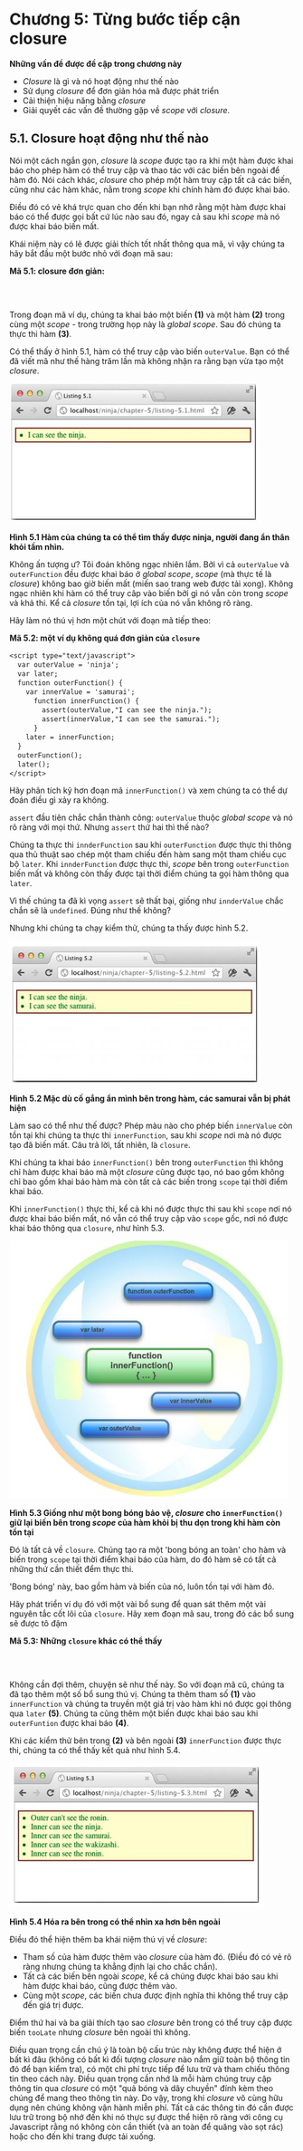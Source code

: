 # Chương 5: Từng bước tiếp cận closure
**Những vấn đề được đề cập trong chương này**
- *Closure* là gì và nó hoạt động như thế nào
- Sử dụng *closure* để đơn giản hóa mã được phát triển
- Cải thiện hiệu năng bằng *closure*
- Giải quyết các vấn đề thường gặp về *scope* với *closure*.
## 5.1. Closure hoạt động như thế nào
Nói một cách ngắn gọn, *closure* là *scope* được tạo ra khi một hàm được khai báo cho phép hàm có thể truy cập và thao tác với các biến bên ngoài để hàm đó. Nói cách khác, *closure* cho phép một hàm truy cập tất cả các biến, cũng như các hàm khác, nằm trong *scope* khi chính hàm đó được khai báo.

Điều đó có vẻ khá trực quan cho đến khi bạn nhớ rằng một hàm được khai báo có thể được gọi bất cứ lúc nào sau đó, ngay cả sau khi *scope* mà nó được khai báo biến mất.
      
Khái niệm này có lẽ được giải thích tốt nhất thông qua mã, vì vậy chúng ta hãy bắt đầu một bước nhỏ với đoạn mã sau:

**Mã 5.1: closure đơn giản:**  
<pre>
<script type="text/javascript">
  var outerValue = 'ninja';     // <b>(1)</b> định nghĩa một giá trị trong *global scope*
  
  function outerFunction() {
    assert(outerValue == "ninja","I can see the ninja.");     // <b>(2)</b> khai báo một hàm trong *global scope*
  }
  
  outerFunction();     // <b>(3)</b> thực thi hàm
</script>
</pre>

Trong đoạn mã ví dụ, chúng ta khai báo một biến **(1)** và một hàm **(2)** trong cùng một *scope* - trong trường họp này là *global scope*. Sau đó chúng ta thực thi hàm **(3)**.

Có thể thấy ở hình 5.1, hàm có thể truy cập vào biến `outerValue`. Bạn có thể đã viết mã như thế hàng trăm lần mà không nhận ra rằng bạn vừa tạo một *closure*.

![](images/figure_5.1.jpg)

**Hình 5.1 Hàm của chúng ta có thể tìm thấy được ninja, người đang ẩn thân khỏi tầm nhìn.**

Không ấn tượng ư? Tôi đoán không ngạc nhiên lắm. Bởi vì cả `outerValue` và `outerFunction` đều được khai báo ở *global scope*, *scope* (mà thực tế là *closure*) không bao giờ biến mất (miến sao trang web được tải xong). Không ngạc nhiên khi hàm có thể truy câp vào biến bởi gì nó vẫn còn trong *scope* và khả thi. Kể cả *closure* tồn tại, lợi ích của nó vẫn không rõ ràng.

Hãy làm nó thú vị hơn một chút với đoạn mã tiếp theo:

**Mã 5.2: một ví dụ không quá đơn giản của `closure`**
```
<script type="text/javascript">
  var outerValue = 'ninja';
  var later;      
  function outerFunction() {
    var innerValue = 'samurai';
      function innerFunction() {
        assert(outerValue,"I can see the ninja.");
        assert(innerValue,"I can see the samurai.");
      }
    later = innerFunction;
  }
  outerFunction();
  later();
</script>
```
Hãy phân tích kỹ hơn đoạn mã `innerFunction()` và xem chúng ta có thể dự đoán điều gì xảy ra không.

`assert` đầu tiên chắc chắn thành công: `outerValue` thuộc *global scope* và nó rõ ràng với mọi thứ. Nhưng `assert` thứ hai thì thế nào?

Chúng ta thực thi `innderFunction` sau khi `outerFunction` được thực thi thông qua thủ thuật sao chép một tham chiếu đến hàm sang một tham chiếu cục bộ `later`. Khi `innderFunction` được thực thi, *scope* bên trong `outerFunction` biến mất và không còn thấy được tại thời điểm chúng ta gọi hàm thông qua `later`.

Vì thế chúng ta đã kì vọng `assert` sẽ thất bại, giống như `innderValue` chắc chắn sẽ là `undefined`. Đúng như thế không?

Nhưng khi chúng ta chạy kiểm thử, chúng ta thấy được hình 5.2.

![](images/figure_5.2.jpg)

**Hình 5.2 Mặc dù cố gắng ẩn mình bên trong hàm, các samurai vẫn bị phát hiện**

Làm sao có thể như thế được? Phép màu nào cho phép biến `innerValue` còn tồn tại khi chúng ta thực thi `innerFunction`, sau khi *scope* nơi mà nó được tạo đã biến mất. Câu trả lời, tất nhiên, là `closure`.

Khi chúng ta khai báo `innerFunction()` bên trong `outerFunction` thì không chỉ hàm được khai báo mà một *closure* cũng được tạo, nó bao gồm không chỉ bao gồm khai báo hàm mà còn tất cả các biến trong `scope` tại thời điểm khai báo.

Khi `innerFunction()` thực thi, kể cả khi nó được thực thi sau khi `scope` nơi nó được khai báo biến mất, nó vẫn có thể truy cập vào `scope` gốc, nơi nó được khai báo thông qua `closure`, như hình 5.3.

![](images/figure_5.3.jpg)

**Hình 5.3 Giống như một bong bóng bảo vệ, *closure* cho `innerFunction()` giữ lại biến bên trong *scope* của hàm khỏi bị thu dọn trong khi hàm còn tồn tại**

Đó là tất cả về `closure`. Chúng tạo ra một 'bong bóng an toàn' cho hàm và biến trong `scope` tại thời điểm khai báo của hàm, do đó hàm sẽ có tất cả những thứ cần thiết đểm thực thi.

'Bong bóng' này, bao gồm hàm và biến của nó, luôn tồn tại với hàm đó.

Hãy phát triển ví dụ đó với một vài bổ sung để quan sát thêm một vài nguyên tắc cốt lõi của `closure`. Hãy xem đoạn mã sau, trong đó các bổ sung sẽ được tô đậm

**Mã 5.3: Những `closure` khác có thể thấy**
<pre>
<script type="text/javascript">
  var outerValue = 'ninja';
  var later;
  function outerFunction() {
    var innerValue = 'samurai';
    function innerFunction(<b>paramValue</b>) {     // <b>(1)</b> Thêm tham số vào hàm
      assert(outerValue,"Inner can see the ninja.");
      assert(innerValue,"Inner can see the samurai.");
      <b>assert(paramValue,"Inner can see the wakizashi.");</b>     // <b>(2)</b> Kiểm thử nếu chúng ta có thể thấy tham số
      <b>assert(tooLate,"Inner can see the ronin.");</b>     // Kiểm thử nếu <i>closure</i> bao gồm cả biến được khai báo sau khi hàm được hai báo.
    }
    later = innerFunction;
  }
  assert(!tooLate,"Outer can't see the ronin.");     // <b>(3)</b> Tìm kiếm giá trị trước khi được khai báo trong cùng <i>scope</i>
  <b>var tooLate = 'ronin';</b>     // <b>(4)</b> Khai báo một biến sau khi khai báo <code>innerFunction</code>
  outerFunction();
  later('<b>wakizashi</b>');     // <b>(5)</b> Gọi <code>innerFunction</code> để chạy các kiểm thử bên trong nó.
</script>
</pre>

Không cần đợi thêm, chuyện sẽ như thế này. So với đoạn mã cũ, chúng ta đã tạo thêm một số bổ sung thú vị. Chúng ta thêm tham số **(1)** vào `innerFunction` và chúng ta truyền một giá trị vào hàm khi nó được gọi thông qua `later` **(5)**. Chúng ta cũng thêm một biến được khai báo sau khi `outerFuntion` được khai báo **(4)**.

Khi các kiểm thử bên trong **(2)** và bên ngoài **(3)** `innerFunction` được thực thi, chúng ta có thể thấy kết quả như hình 5.4.

![](images/figure_5.4.jpg)

**Hình 5.4 Hóa ra bên trong có thể nhìn xa hơn bên ngoài**

Điều đó thể hiện thêm ba khái niệm thú vị về *closure*:

* Tham số của hàm được thêm vào *closure* của hàm đó. (Điều đó có vẻ rõ ràng nhưng chúng ta khẳng định lại cho chắc chắn).
* Tất cả các biến bên ngoài *scope*, kể cả chúng được khai báo sau khi hàm được khai báo, cũng được thêm vào.
* Cùng một *scope*, các biến chưa được định nghĩa thì không thể truy cập đến giá trị được.

Điểm thứ hai và ba giải thích tạo sao *closure* bên trong có thể truy cập được biến `tooLate` nhưng *closure* bên ngoài thì không.

Điều quan trọng cần chú ý là toàn bộ cấu trúc này không được thể hiện ở bất kì đâu (không có bất kì đối tượng *closure* nào nắm giữ toàn bộ thông tin đó để bạn kiểm tra), có một chi phí trực tiếp để lưu trữ và tham chiếu thông tin theo cách này. Điều quan trọng cần nhớ là mỗi hàm chúng truy cập thông tin qua *closure* có một "quả bóng và dây chuyền" đính kèm theo chúng để mang theo thông tin này. Do vậy, trong khi *closure* vô cùng hữu dụng nên chúng không vận hành miễn phí. Tất cả các thông tin đó cần được lưu trữ trong bộ nhớ đến khi nó thực sự được thể hiện rõ ràng với công cụ Javascript rằng nó không còn cần thiết (và an toàn để quăng vào sọt rác) hoặc cho đến khi trang được tải xuống.



